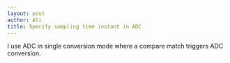 ```yaml
---
layout: post
author: Ali
title: Specify sampling time instant in ADC
---
```


I use ADC in single conversion mode where a compare match triggers ADC conversion.